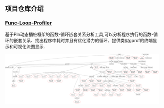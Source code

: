 ## 项目仓库介绍

### [Func-Loop-Profiler](https://github.com/meton-robean/Func-Loop-Profiler)  
基于PIn动态插桩框架的函数-循环嵌套关系分析工具,可以分析程序执行的函数-循环的嵌套关系、找出程序中耗时并且有优化潜力的循环、提供类似gprof的终端显示和可视化流图显示.    

![工具分析结果](/doc/proj_introduction/callgraph1.png)

### []()  
### []()  
### []()  
### []()  
### []()  
### []()  
### []()  
### []()  